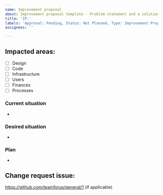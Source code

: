 ```yaml
---
name: Improvement proposal
about: Improvement proposal template - Problem statement and a solution
title: 'IP:'
labels: 'Approval: Pending, Status: Not Planned, Type: Improvement Proposal'
assignees: ''

---
```


## Impacted areas:

- [ ] Design
- [ ] Code
- [ ] Infrastructure
- [ ] Users
- [ ] Finances
- [ ] Processes

### Current situation
-

### Desired situation
-

### Plan
-

## Change request issue:
https://github.com/teamforus/general/1 (if applicable)

